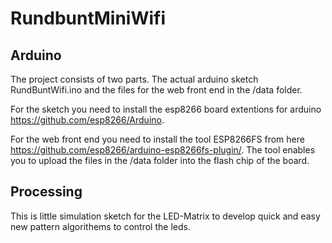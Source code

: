 # RundbuntMiniWifi


## Arduino
The project consists of two parts. The actual arduino sketch RundBuntWifi.ino and the files for the web front end in the /data folder.

For the sketch you need to install the esp8266 board extentions for arduino https://github.com/esp8266/Arduino.

For the web front end you need to install the tool ESP8266FS from here https://github.com/esp8266/arduino-esp8266fs-plugin/.
The tool enables you to upload the files in the /data folder into the flash chip of the board.

## Processing
This is little simulation sketch for the LED-Matrix to develop quick and easy new pattern algorithems to control the leds.
